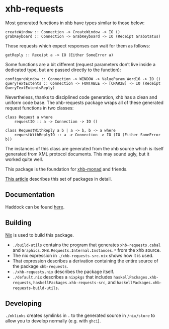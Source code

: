 # xhb-requests

Most generated functions in [xhb](https://hackage.haskell.org/package/xhb) have types similar to those below:

```
createWindow :: Connection -> CreateWindow -> IO ()
grabKeyboard :: Connection -> GrabKeyboard -> IO (Receipt GrabStatus)
```

Those requests which expect responses can wait for them as follows:

```
getReply :: Receipt a -> IO (Either SomeError a)
```

Some functions are a bit different (request parameters don’t live inside a dedicated type, but are passed directly to the function):

```
configureWindow :: Connection -> WINDOW -> ValueParam Word16 -> IO ()
queryTextExtents :: Connection -> FONTABLE -> [CHAR2B] -> IO (Receipt QueryTextExtentsReply)
```

Nevertheless, thanks to disciplined code generation, xhb has a clean and uniform code base. The xhb-requests package wraps all of these generated request functions in two classes:

```
class Request a where
    requestIO :: a -> Connection -> IO ()

class RequestWithReply a b | a -> b, b -> a where
    requestWithReplyIO :: a -> Connection -> IO (IO (Either SomeError b))
```

The instances of this class are generated from the xhb source which is itself generated from XML protocol documents.
This may sound ugly, but it worked quite well.

This package is the foundation for [xhb-monad](https://nickspinale.github.io/xhb-monad) and friends.

[This article](https://nickspinale.com/articles/xhb-monad) describes this set of packages in detail.

## Documentation

Haddock can be found [here](https://nickspinale.github.io/xhb-requests).

## Building

[Nix](https://nixos.org/nix/) is used to build this package.

- `./build-utils` contains the program that generates `xhb-requests.cabal` and `Graphics.XHB.Requests.Internal.Instances.*` from the xhb source.
- The nix expression in `./xhb-requests-src.nix` shows how it is used.
- That expression describes a derivation containing the entire source of the package `xhb-requests`.
- `./xhb-requests.nix` describes the package itself.
- `./default.nix` describes a `nixpkgs` that includes `haskellPackages.xhb-requests`, `haskellPackages.xhb-requests-src`, and `haskellPackages.xhb-requests-build-utils`.

## Developing

`./mklinks` creates symlinks in `.` to the generated source in `/nix/store` to allow you to develop normally (e.g. with `ghci`).
